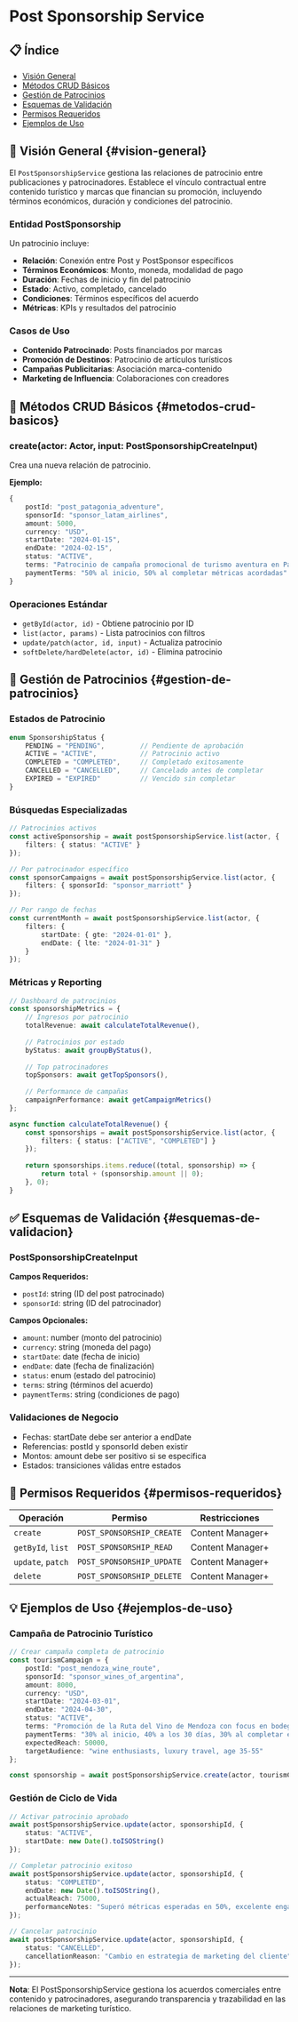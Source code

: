 # Post Sponsorship Service

## 📋 Índice

- [Visión General](#vision-general)
- [Métodos CRUD Básicos](#metodos-crud-basicos)
- [Gestión de Patrocinios](#gestion-de-patrocinios)
- [Esquemas de Validación](#esquemas-de-validacion)
- [Permisos Requeridos](#permisos-requeridos)
- [Ejemplos de Uso](#ejemplos-de-uso)

## 🎯 Visión General {#vision-general}

El `PostSponsorshipService` gestiona las relaciones de patrocinio entre publicaciones y patrocinadores. Establece el vínculo contractual entre contenido turístico y marcas que financian su promoción, incluyendo términos económicos, duración y condiciones del patrocinio.

### Entidad PostSponsorship

Un patrocinio incluye:

- **Relación**: Conexión entre Post y PostSponsor específicos
- **Términos Económicos**: Monto, moneda, modalidad de pago
- **Duración**: Fechas de inicio y fin del patrocinio
- **Estado**: Activo, completado, cancelado
- **Condiciones**: Términos específicos del acuerdo
- **Métricas**: KPIs y resultados del patrocinio

### Casos de Uso

- **Contenido Patrocinado**: Posts financiados por marcas
- **Promoción de Destinos**: Patrocinio de artículos turísticos
- **Campañas Publicitarias**: Asociación marca-contenido
- **Marketing de Influencia**: Colaboraciones con creadores

## 🔧 Métodos CRUD Básicos {#metodos-crud-basicos}

### create(actor: Actor, input: PostSponsorshipCreateInput)

Crea una nueva relación de patrocinio.

**Ejemplo:**
```typescript
{
    postId: "post_patagonia_adventure",
    sponsorId: "sponsor_latam_airlines", 
    amount: 5000,
    currency: "USD",
    startDate: "2024-01-15",
    endDate: "2024-02-15",
    status: "ACTIVE",
    terms: "Patrocinio de campaña promocional de turismo aventura en Patagonia, incluye menciones en redes sociales",
    paymentTerms: "50% al inicio, 50% al completar métricas acordadas"
}
```

### Operaciones Estándar

- `getById(actor, id)` - Obtiene patrocinio por ID
- `list(actor, params)` - Lista patrocinios con filtros
- `update/patch(actor, id, input)` - Actualiza patrocinio
- `softDelete/hardDelete(actor, id)` - Elimina patrocinio

## 💼 Gestión de Patrocinios {#gestion-de-patrocinios}

### Estados de Patrocinio

```typescript
enum SponsorshipStatus {
    PENDING = "PENDING",         // Pendiente de aprobación
    ACTIVE = "ACTIVE",           // Patrocinio activo
    COMPLETED = "COMPLETED",     // Completado exitosamente
    CANCELLED = "CANCELLED",     // Cancelado antes de completar
    EXPIRED = "EXPIRED"          // Vencido sin completar
}
```

### Búsquedas Especializadas

```typescript
// Patrocinios activos
const activeSponsorship = await postSponsorshipService.list(actor, {
    filters: { status: "ACTIVE" }
});

// Por patrocinador específico
const sponsorCampaigns = await postSponsorshipService.list(actor, {
    filters: { sponsorId: "sponsor_marriott" }
});

// Por rango de fechas
const currentMonth = await postSponsorshipService.list(actor, {
    filters: {
        startDate: { gte: "2024-01-01" },
        endDate: { lte: "2024-01-31" }
    }
});
```

### Métricas y Reporting

```typescript
// Dashboard de patrocinios
const sponsorshipMetrics = {
    // Ingresos por patrocinio
    totalRevenue: await calculateTotalRevenue(),
    
    // Patrocinios por estado
    byStatus: await groupByStatus(),
    
    // Top patrocinadores
    topSponsors: await getTopSponsors(),
    
    // Performance de campañas
    campaignPerformance: await getCampaignMetrics()
};

async function calculateTotalRevenue() {
    const sponsorships = await postSponsorshipService.list(actor, {
        filters: { status: ["ACTIVE", "COMPLETED"] }
    });
    
    return sponsorships.items.reduce((total, sponsorship) => {
        return total + (sponsorship.amount || 0);
    }, 0);
}
```

## ✅ Esquemas de Validación {#esquemas-de-validacion}

### PostSponsorshipCreateInput

**Campos Requeridos:**
- `postId`: string (ID del post patrocinado)
- `sponsorId`: string (ID del patrocinador)

**Campos Opcionales:**
- `amount`: number (monto del patrocinio)
- `currency`: string (moneda del pago)
- `startDate`: date (fecha de inicio)
- `endDate`: date (fecha de finalización)
- `status`: enum (estado del patrocinio)
- `terms`: string (términos del acuerdo)
- `paymentTerms`: string (condiciones de pago)

### Validaciones de Negocio

- Fechas: startDate debe ser anterior a endDate
- Referencias: postId y sponsorId deben existir
- Montos: amount debe ser positivo si se especifica
- Estados: transiciones válidas entre estados

## 🔐 Permisos Requeridos {#permisos-requeridos}

| Operación | Permiso | Restricciones |
|-----------|---------|---------------|
| `create` | `POST_SPONSORSHIP_CREATE` | Content Manager+ |
| `getById`, `list` | `POST_SPONSORSHIP_READ` | Content Manager+ |
| `update`, `patch` | `POST_SPONSORSHIP_UPDATE` | Content Manager+ |
| `delete` | `POST_SPONSORSHIP_DELETE` | Content Manager+ |

## 💡 Ejemplos de Uso {#ejemplos-de-uso}

### Campaña de Patrocinio Turístico

```typescript
// Crear campaña completa de patrocinio
const tourismCampaign = {
    postId: "post_mendoza_wine_route",
    sponsorId: "sponsor_wines_of_argentina",
    amount: 8000,
    currency: "USD",
    startDate: "2024-03-01",
    endDate: "2024-04-30", 
    status: "ACTIVE",
    terms: "Promoción de la Ruta del Vino de Mendoza con focus en bodegas premium, incluye 3 posts, 5 stories Instagram y 1 video promocional",
    paymentTerms: "30% al inicio, 40% a los 30 días, 30% al completar entregables",
    expectedReach: 50000,
    targetAudience: "wine enthusiasts, luxury travel, age 35-55"
};

const sponsorship = await postSponsorshipService.create(actor, tourismCampaign);
```

### Gestión de Ciclo de Vida

```typescript
// Activar patrocinio aprobado
await postSponsorshipService.update(actor, sponsorshipId, {
    status: "ACTIVE",
    startDate: new Date().toISOString()
});

// Completar patrocinio exitoso
await postSponsorshipService.update(actor, sponsorshipId, {
    status: "COMPLETED",
    endDate: new Date().toISOString(),
    actualReach: 75000,
    performanceNotes: "Superó métricas esperadas en 50%, excelente engagement"
});

// Cancelar patrocinio
await postSponsorshipService.update(actor, sponsorshipId, {
    status: "CANCELLED", 
    cancellationReason: "Cambio en estrategia de marketing del cliente"
});
```

---

**Nota**: El PostSponsorshipService gestiona los acuerdos comerciales entre contenido y patrocinadores, asegurando transparencia y trazabilidad en las relaciones de marketing turístico.

